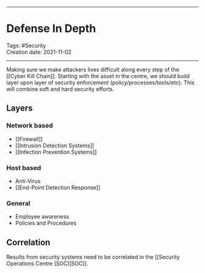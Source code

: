 -----------------------------------------------
# Defense In Depth
Tags: #Security   
Creation date: 2021-11-02

-----------------------------------------------

Making sure we make attackers lives difficult along every step of the [[Cyber Kill Chain]]. Starting with the asset in the centre, we should build layer upon layer of security enforcement (policy/processes/tools/etc). This will combine soft and hard security efforts.

## Layers

### Network based

- [[Firewall]]
- [[Intrusion Detection Systems]]
- [[Infection Prevention Systems]]

### Host based

- Anti-Virus
- [[End-Point Detection Response]]

### General

- Employee awareness
- Policies and Procedures

## Correlation

Results from security systems need to be correlated in the [[Security Operations Centre (SOC)|SOC]].

